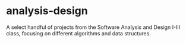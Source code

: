 # analysis-design
A select handful of projects from the Software Analysis and Design I-III class, focusing on different algorithms and data structures. 
